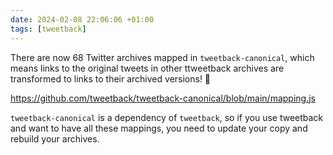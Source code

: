 ```yaml
---
date: 2024-02-08 22:06:06 +01:00
tags: [tweetback]
---
```


There are now 68 Twitter archives mapped in `tweetback-canonical`, which means links to the original tweets in other ttweetback archives are transformed to links to their archived versions! 💾

https://github.com/tweetback/tweetback-canonical/blob/main/mapping.js

`tweetback-canonical` is a dependency of `tweetback`, so if you use tweetback and want to have all these mappings, you need to update your copy and rebuild your archives.